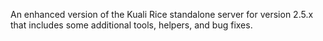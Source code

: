An enhanced version of the Kuali Rice standalone server for version 2.5.x that includes some additional tools, helpers, and bug fixes.
